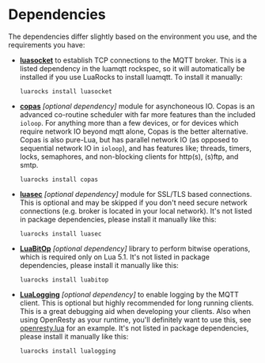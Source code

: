 # Dependencies

The dependencies differ slightly based on the environment you use, and the requirements you have:

* [**luasocket**](https://luarocks.org/modules/luasocket/luasocket) to establish TCP connections to the MQTT broker.
  This is a listed dependency in the luamqtt rockspec, so it will automatically be installed if you use LuaRocks to
  install luamqtt. To install it manually:

      luarocks install luasocket

* [**copas**](https://github.com/keplerproject/copas) _[optional dependency]_ module for asynchoneous IO. Copas is an advanced co-routine
  scheduler with far more features than the included `ioloop`. For anything more than a few devices, or for devices which
  require network IO beyond mqtt alone, Copas is the better alternative. Copas is also pure-Lua, but has parallel network
  IO (as opposed to sequential network IO in `ioloop`), and has features like; threads, timers, locks, semaphores, and
  non-blocking clients for http(s), (s)ftp, and smtp.

      luarocks install copas

* [**luasec**](https://github.com/brunoos/luasec) _[optional dependency]_ module for SSL/TLS based connections. This is optional and may be
  skipped if you don't need secure network connections (e.g. broker is located in your local network). It's not listed
  in package dependencies, please install it manually like this:

      luarocks install luasec

* [**LuaBitOp**](http://bitop.luajit.org/) _[optional dependency]_ library to perform bitwise operations, which is required only on
  Lua 5.1. It's not listed in package dependencies, please install it manually like this:

      luarocks install luabitop

* [**LuaLogging**](https://github.com/lunarmodules/lualogging/) _[optional dependency]_ to enable logging by the MQTT client. This is optional
  but highly recommended for long running clients. This is a great debugging aid when developing your clients. Also when
  using OpenResty as your runtime, you'll definitely want to use this, see
  [openresty.lua](https://xhaskx.github.io/luamqtt/examples/openresty.lua.html) for an example.
  It's not listed in package dependencies, please install it manually like this:

      luarocks install lualogging
